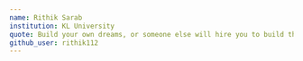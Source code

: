```yaml
---
name: Rithik Sarab
institution: KL University
quote: Build your own dreams, or someone else will hire you to build theirs.
github_user: rithik112
---
```

